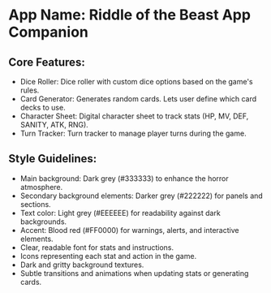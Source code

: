 # **App Name**: Riddle of the Beast App Companion

## Core Features:

- Dice Roller: Dice roller with custom dice options based on the game's rules.
- Card Generator: Generates random cards. Lets user define which card decks to use.
- Character Sheet: Digital character sheet to track stats (HP, MV, DEF, SANITY, ATK, RNG).
- Turn Tracker: Turn tracker to manage player turns during the game.

## Style Guidelines:

- Main background: Dark grey (#333333) to enhance the horror atmosphere.
- Secondary background elements: Darker grey (#222222) for panels and sections.
- Text color: Light grey (#EEEEEE) for readability against dark backgrounds.
- Accent: Blood red (#FF0000) for warnings, alerts, and interactive elements.
- Clear, readable font for stats and instructions.
- Icons representing each stat and action in the game.
- Dark and gritty background textures.
- Subtle transitions and animations when updating stats or generating cards.